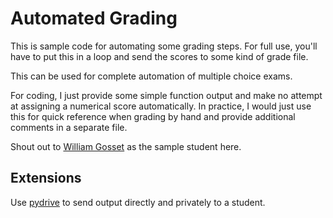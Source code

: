 # Automated Grading

This is sample code for automating some grading steps. For full use, you'll have to put this in a loop and send the scores to some kind of grade file. 

This can be used for complete automation of multiple choice exams. 

For coding, I just provide some simple function output and make no attempt at assigning a numerical score automatically. In practice, I would just use this for quick reference when grading by hand and provide additional comments in a separate file. 

Shout out to [William Gosset](https://en.wikipedia.org/wiki/William_Sealy_Gosset) as the sample student here. 

## Extensions
Use [pydrive](https://pythonhosted.org/PyDrive/) to send output directly and privately to a student.  

